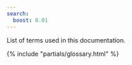 ```yaml
---
search:
  boost: 0.01
---
```


List of terms used in this documentation.

{% include "partials/glossary.html" %}
